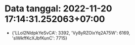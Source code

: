 # Data tanggal: 2022-11-20 17:14:31.252063+07:00

* {'LLol2NldpkYeSvCA': 3392, 'Vy8yRZOixYq2A75W': 6169, 'sIWkffKcXJbfKunC': 7715}
